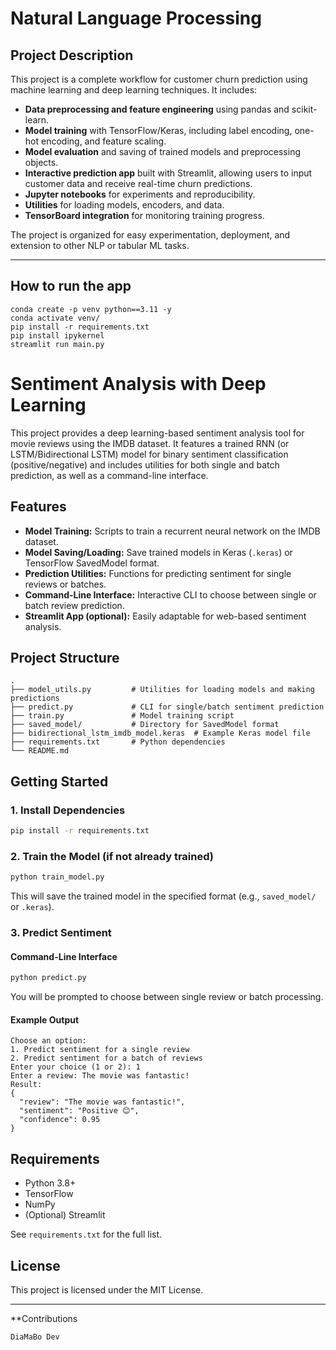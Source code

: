 # Natural Language Processing

## Project Description

This project is a complete workflow for customer churn prediction using machine learning and deep learning techniques. It includes:

- **Data preprocessing and feature engineering** using pandas and scikit-learn.
- **Model training** with TensorFlow/Keras, including label encoding, one-hot encoding, and feature scaling.
- **Model evaluation** and saving of trained models and preprocessing objects.
- **Interactive prediction app** built with Streamlit, allowing users to input customer data and receive real-time churn predictions.
- **Jupyter notebooks** for experiments and reproducibility.
- **Utilities** for loading models, encoders, and data.
- **TensorBoard integration** for monitoring training progress.

The project is organized for easy experimentation, deployment, and extension to other NLP or tabular ML tasks.

---

## How to run the app

```
conda create -p venv python==3.11 -y
conda activate venv/
pip install -r requirements.txt
pip install ipykernel
streamlit run main.py
```

# Sentiment Analysis with Deep Learning

This project provides a deep learning-based sentiment analysis tool for movie reviews using the IMDB dataset. It features a trained RNN (or LSTM/Bidirectional LSTM) model for binary sentiment classification (positive/negative) and includes utilities for both single and batch prediction, as well as a command-line interface.

## Features

- **Model Training:** Scripts to train a recurrent neural network on the IMDB dataset.
- **Model Saving/Loading:** Save trained models in Keras (`.keras`) or TensorFlow SavedModel format.
- **Prediction Utilities:** Functions for predicting sentiment for single reviews or batches.
- **Command-Line Interface:** Interactive CLI to choose between single or batch review prediction.
- **Streamlit App (optional):** Easily adaptable for web-based sentiment analysis.

## Project Structure

```
.
├── model_utils.py         # Utilities for loading models and making predictions
├── predict.py             # CLI for single/batch sentiment prediction
├── train.py               # Model training script
├── saved_model/           # Directory for SavedModel format
├── bidirectional_lstm_imdb_model.keras  # Example Keras model file
├── requirements.txt       # Python dependencies
└── README.md
```

## Getting Started

### 1. Install Dependencies

```bash
pip install -r requirements.txt
```

### 2. Train the Model (if not already trained)

```bash
python train_model.py
```

This will save the trained model in the specified format (e.g., `saved_model/` or `.keras`).

### 3. Predict Sentiment

#### Command-Line Interface

```bash
python predict.py
```

You will be prompted to choose between single review or batch processing.

#### Example Output

```
Choose an option:
1. Predict sentiment for a single review
2. Predict sentiment for a batch of reviews
Enter your choice (1 or 2): 1
Enter a review: The movie was fantastic!
Result:
{
  "review": "The movie was fantastic!",
  "sentiment": "Positive 😊",
  "confidence": 0.95
}
```

## Requirements

- Python 3.8+
- TensorFlow
- NumPy
- (Optional) Streamlit

See `requirements.txt` for the full list.

## License

This project is licensed under the MIT License.

---

**Contributions
```
DiaMaBo Dev
```
